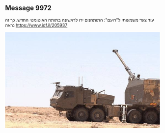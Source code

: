 ## Message 9972

עוד צעד משמעותי ל"רועם":
התותחנים ירו לראשונה בתותח האוטומטי החדש. כך זה נראה
https://www.idf.il/205937

![Photo](./9972/9972_photo.jpg)
